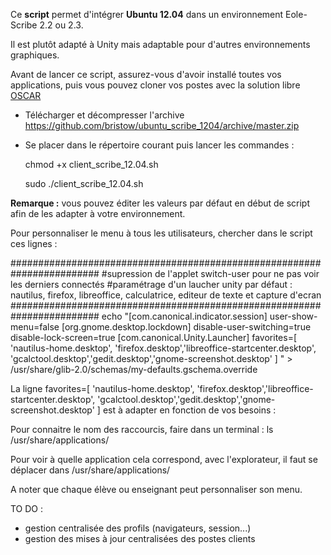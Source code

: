 Ce **script** permet d'intégrer **Ubuntu 12.04** dans un environnement Eole-Scribe 2.2 ou 2.3.

Il est plutôt adapté à Unity mais adaptable pour d'autres environnements graphiques.

Avant de lancer ce script, assurez-vous d'avoir installé toutes vos applications, puis vous pouvez cloner vos postes
avec la solution libre [OSCAR](http://oscar.crdp-lyon.fr/wiki/)

  - Télécharger et décompresser l'archive https://github.com/bristow/ubuntu_scribe_1204/archive/master.zip

  - Se placer dans le répertoire courant puis lancer les commandes :

	chmod +x client_scribe_12.04.sh

	sudo ./client_scribe_12.04.sh

**Remarque :** vous pouvez éditer les valeurs par défaut en début de script afin de les adapter à votre environnement.

Pour personnaliser le menu à tous les utilisateurs, chercher dans le script ces lignes :

########################################################################
#supression de l'applet switch-user pour ne pas voir les derniers connectés
#paramétrage d'un laucher unity par défaut : nautilus, firefox, libreoffice, calculatrice, editeur de texte et capture d'ecran
########################################################################
echo "[com.canonical.indicator.session]
user-show-menu=false
[org.gnome.desktop.lockdown]
disable-user-switching=true
disable-lock-screen=true
[com.canonical.Unity.Launcher]
favorites=[ 'nautilus-home.desktop', 'firefox.desktop','libreoffice-startcenter.desktop', 'gcalctool.desktop','gedit.desktop','gnome-screenshot.desktop' ]
" > /usr/share/glib-2.0/schemas/my-defaults.gschema.override

La ligne favorites=[ 'nautilus-home.desktop', 'firefox.desktop','libreoffice-startcenter.desktop', 'gcalctool.desktop','gedit.desktop','gnome-screenshot.desktop' ]
est à adapter en fonction de vos besoins :

Pour connaitre le nom des raccourcis, faire dans un terminal : ls /usr/share/applications/

Pour voir à quelle application cela correspond, avec l'explorateur, il faut se déplacer dans /usr/share/applications/

A noter que chaque élève ou enseignant peut personnaliser son menu.

TO DO :

- gestion centralisée des profils (navigateurs, session...)
- gestion des mises à jour centralisées des postes clients
